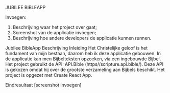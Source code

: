 JUBILEE BIBLEAPP

Invoegen:
1. Beschrijving waar het project over gaat;
2. Screenshot van de applicatie invoegen;
3. Beschrijving hoe andere developers de applicatie kunnen runnen.

Jubilee BibleApp Beschrijving
Inleiding
Het Christelijke geloof is het fundament van mijn bestaan, daarom heb ik deze applicatie gebouwen. In de applicatie kan men Bijbelteksten opzoeken, via een ingebouwde Bijbel.
Het project gebruikt de API: API.Bible (https//scripture.api.bible/). Deze API is gekozen omdat hij over de grootste verzameling aan Bijbels beschikt.
Het project is opgezet met Create React App.

Eindresultaat
[screenshot invoegen]